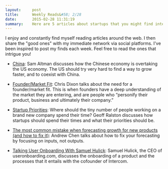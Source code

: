 ```yaml
---
layout:     post
title:      Weekly Reads&#58; 2/28
date:       2015-02-28 11:31:19
summary:    Here are 5 articles about startups that you might find interesting to read this week. Some of the topics covered in these articles are the Chinese economy, user onboarding and founder/market fit.
---
```


I enjoy and constantly find myself reading articles around the web. I then share the "good ones" with my immediate network via social platforms. I've been inspired to post my finds each week. Feel free to read the ones that intrigue you!

- [China](http://blog.samaltman.com/china): Sam Altman discusses how the Chinese economy is overtaking the US economy. The US should try very hard to find a way to grow faster, and to coexist with China. 

- [Founder/Market Fit](http://cdixon.org/2011/06/20/foundermarket-fit/): Chris Dixon talks about the need for a founder/market fit. This is when founders have a deep understanding of the market they are entering, and are people who “personify their product, business and ultimately their company.”

- [Startup Priorities](http://blog.geoffralston.com/startup-priorities): Where should the tiny number of people working on a brand new company spend their time? Geoff Ralston discusses how startups should spend their times and what their priorities should be.

- [The most common mistake when forecasting growth for new products (and how to fix it)](http://andrewchen.co/the-most-common-mistake-when-forecasting-growth-for-new-products-and-how-to-fix-it): Andrew Chen talks about how to fix your forecasting by focusing on inputs, not outputs.

- [Talking User Onboarding With Samuel Hulick](http://blog.intercom.io/user-onboarding-interview-samuel-hulick/): Samuel Hulick, the CEO of useronboarding.com, discusses the onboarding of a product and the processes that it entails with the cofounder of Intercom.
